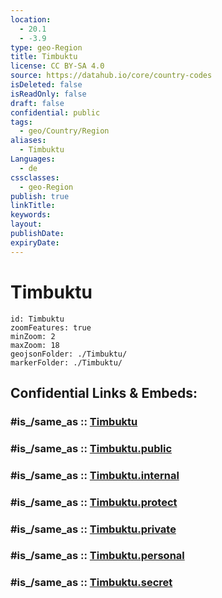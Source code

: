 ```yaml
---
location:
  - 20.1
  - -3.9
type: geo-Region
title: Timbuktu
license: CC BY-SA 4.0
source: https://datahub.io/core/country-codes
isDeleted: false
isReadOnly: false
draft: false
confidential: public
tags:
  - geo/Country/Region
aliases:
  - Timbuktu
Languages:
  - de
cssclasses:
  - geo-Region
publish: true
linkTitle:
keywords:
layout:
publishDate:
expiryDate:
---
```


# Timbuktu

```leaflet
id: Timbuktu
zoomFeatures: true 
minZoom: 2 
maxZoom: 18
geojsonFolder: ./Timbuktu/
markerFolder: ./Timbuktu/
```


## Confidential Links & Embeds: 

### #is_/same_as :: [Timbuktu](/_Standards/Earth/Continent/Africa/Africa~West/Mali/Regions~Mali/Timbuktu.md) 

### #is_/same_as :: [Timbuktu.public](/_public/Earth/Continent/Africa/Africa~West/Mali/Regions~Mali/Timbuktu.public.md) 

### #is_/same_as :: [Timbuktu.internal](/_internal/Earth/Continent/Africa/Africa~West/Mali/Regions~Mali/Timbuktu.internal.md) 

### #is_/same_as :: [Timbuktu.protect](/_protect/Earth/Continent/Africa/Africa~West/Mali/Regions~Mali/Timbuktu.protect.md) 

### #is_/same_as :: [Timbuktu.private](/_private/Earth/Continent/Africa/Africa~West/Mali/Regions~Mali/Timbuktu.private.md) 

### #is_/same_as :: [Timbuktu.personal](/_personal/Earth/Continent/Africa/Africa~West/Mali/Regions~Mali/Timbuktu.personal.md) 

### #is_/same_as :: [Timbuktu.secret](/_secret/Earth/Continent/Africa/Africa~West/Mali/Regions~Mali/Timbuktu.secret.md)

